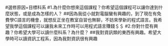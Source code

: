 #選修原因+目標科系
#1.為什麼你想來這個課程？你希望這個課程可以讓你達到什麼狀態，或是成為怎樣的人？
##因為我從小就對電腦蠻有興趣的，到了現在有免費學C語言的機會，就想反正坐在教室自習也無聊，不妨來學新的程式語言。我希望我學這個課程可以讓我未來工作時可以用程式語言賺錢＄＄
#2.你對什麼有興趣？你希望大學可以讀什麼科系？為什麼？
##我對資訊類的東西有興趣。希望大學時可以讀資訊工程系，因為我對資訊很有興趣